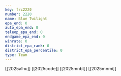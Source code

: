 ```yaml
---
key: frc2220
number: 2220
name: Blue Twilight
epa_end: 0
auto_epa_end: 0
teleop_epa_end: 0
endgame_epa_end: 0
winrate: 0
district_epa_rank: 0
district_epa_percentile: 0
type: Team
---
```

[[2025alhu]]
[[2025code]]
[[2025mnbt]]
[[2025mnmi]]
